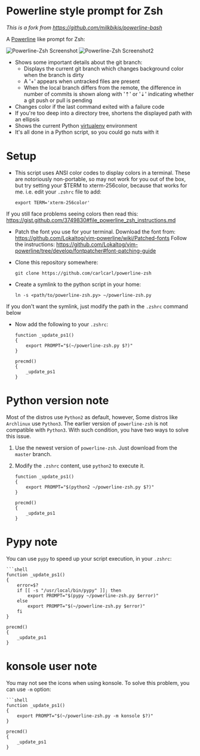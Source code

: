 Powerline style prompt for Zsh
===============================

*This is a fork from https://github.com/milkbikis/powerline-bash*

A [Powerline](https://github.com/Lokaltog/vim-powerline) like prompt for Zsh:

![Powerline-Zsh Screenshot](http://i.minus.com/ibwmGKYty2C5ua.png)
![Powerline-Zsh Screenshot2](http://i.minus.com/ibf0sE76zXU4dO.png)

*  Shows some important details about the git branch:
    *  Displays the current git branch which changes background color when the branch is dirty
    *  A '+' appears when untracked files are present
    *  When the local branch differs from the remote, the difference in number of commits is shown along with '⇡' or '⇣' indicating whether a git push or pull is pending
*  Changes color if the last command exited with a failure code
*  If you're too deep into a directory tree, shortens the displayed path with an ellipsis
*  Shows the current Python [virtualenv](http://www.virtualenv.org/) environment
*  It's all done in a Python script, so you could go nuts with it

# Setup

* This script uses ANSI color codes to display colors in a terminal. These are notoriously non-portable, so may not work for you out of the box, but try setting your $TERM to xterm-256color, because that works for me.
i.e. edit your `.zshrc` file to add:

    ```shell
    export TERM='xterm-256color'
    ```

If you still face problems seeing colors then read this: https://gist.github.com/3749830#file_powerline_zsh_instructions.md

* Patch the font you use for your terminal.
Download the font from: https://github.com/Lokaltog/vim-powerline/wiki/Patched-fonts
Follow the instructions: https://github.com/Lokaltog/vim-powerline/tree/develop/fontpatcher#font-patching-guide


* Clone this repository somewhere:

    ```shell
    git clone https://github.com/carlcarl/powerline-zsh
    ```

* Create a symlink to the python script in your home:
   
    ```shell
    ln -s <path/to/powerline-zsh.py> ~/powerline-zsh.py
    ```

If you don't want the symlink, just modify the path in the `.zshrc` command below

* Now add the following to your `.zshrc`:

    ```shell
    function _update_ps1()
    {
        export PROMPT="$(~/powerline-zsh.py $?)"
    }

    precmd()
    {
        _update_ps1
    }
    ```

# Python version note

Most of the distros use `Python2` as default, however, Some distros like `Archlinux` use `Python3`. The earlier version of `powerline-zsh` is not compatible with `Python3`. With such condition, you have two ways to solve this issue.

1. Use the newest version of `powerline-zsh`. Just download from the `master` branch.
2. Modify the `.zshrc` content, use `python2` to execute it.

    ```shell
    function _update_ps1()
    {
        export PROMPT="$(python2 ~/powerline-zsh.py $?)"
    }

    precmd()
    {
        _update_ps1
    }
    ```


# Pypy note

You can use `pypy` to speed up your script execution, in your `.zshrc`:


    ```shell
    function _update_ps1()
    {
        error=$?
        if [[ -s "/usr/local/bin/pypy" ]]; then
            export PROMPT="$(pypy ~/powerline-zsh.py $error)"
        else
            export PROMPT="$(~/powerline-zsh.py $error)"
        fi
    }

    precmd()
    {
        _update_ps1
    }


# konsole user note

You may not see the icons when using konsole. To solve this problem, you can use `-m` option:

    ```shell
    function _update_ps1()
    {
        export PROMPT="$(~/powerline-zsh.py -m konsole $?)"
    }

    precmd()
    {
        _update_ps1
    }

